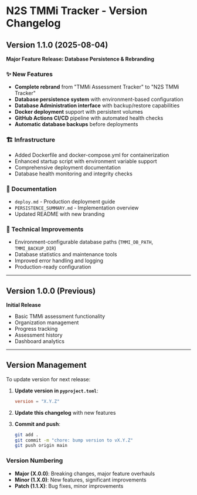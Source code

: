 # N2S TMMi Tracker - Version Changelog
## Version 1.1.0 (2025-08-04)
**Major Feature Release: Database Persistence & Rebranding**

### ✨ New Features
- **Complete rebrand** from "TMMi Assessment Tracker" to "N2S TMMi Tracker"
- **Database persistence system** with environment-based configuration
- **Database Administration interface** with backup/restore capabilities
- **Docker deployment** support with persistent volumes
- **GitHub Actions CI/CD** pipeline with automated health checks
- **Automatic database backups** before deployments

### 🏗️ Infrastructure
- Added Dockerfile and docker-compose.yml for containerization
- Enhanced startup script with environment variable support
- Comprehensive deployment documentation
- Database health monitoring and integrity checks

### 📝 Documentation
- `deploy.md` - Production deployment guide
- `PERSISTENCE_SUMMARY.md` - Implementation overview
- Updated README with new branding

### 🔧 Technical Improvements
- Environment-configurable database paths (`TMMI_DB_PATH`, `TMMI_BACKUP_DIR`)
- Database statistics and maintenance tools
- Improved error handling and logging
- Production-ready configuration

---
## Version 1.0.0 (Previous)
**Initial Release**
- Basic TMMi assessment functionality
- Organization management
- Progress tracking
- Assessment history
- Dashboard analytics

---
## Version Management

To update version for next release:

1. **Update version in `pyproject.toml`**:
   ```toml
   version = "X.Y.Z"
   ```
2. **Update this changelog** with new features

3. **Commit and push**:
   ```bash
   git add .
   git commit -m "chore: bump version to vX.Y.Z"
   git push origin main
   ```
### Version Numbering
- **Major (X.0.0)**: Breaking changes, major feature overhauls
- **Minor (1.X.0)**: New features, significant improvements
- **Patch (1.1.X)**: Bug fixes, minor improvements